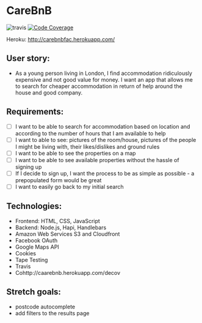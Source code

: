 # CareBnB
![travis](https://travis-ci.org/Samatar26/CareBnB.svg?branch=staging)
[![Code Coverage](https://codecov.io/gh/samatar26/CareBnB/branch/staging/graph/badge.svg)](https://codecov.io/gh/samatar26/CareBnB)

Heroku: http://carebnbfac.herokuapp.com/

## User story:
- As a young person living in London, I find accommodation ridiculously expensive and not good value for money. I want an app that allows me to search for cheaper accommodation in return of help around the house and good company.

## Requirements:
- [ ] I want to be able to search for accommodation based on location and according to the number of hours that I am available to help  
- [ ] I want to able to see: pictures of the room/house, pictures of the people I might be living with, their likes/dislikes and ground rules
- [ ] I want to be able to see the properties on a map
- [ ] I want to be able to see available properties without the hassle of signing up
- [ ] If I decide to sign up, I want the process to be as simple as possible - a prepopulated form would be great
- [ ] I want to easily go back to my initial search

## Technologies:
- Frontend: HTML, CSS, JavaScript
- Backend: Node.js, Hapi, Handlebars
- Amazon Web Services S3 and Cloudfront
- Facebook OAuth
- Google Maps API
- Cookies
- Tape Testing
- Travis
- Cohttp://caarebnb.herokuapp.com/decov

## Stretch goals:
- postcode autocomplete
- add filters to the results page
